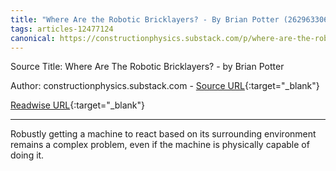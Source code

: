 ```yaml
---
title: "Where Are the Robotic Bricklayers? - By Brian Potter (262963306)"
tags: articles-12477124
canonical: https://constructionphysics.substack.com/p/where-are-the-robotic-bricklayers
---
```


Source Title: Where Are The Robotic Bricklayers? - by Brian Potter

Author: constructionphysics.substack.com - [Source URL](https://constructionphysics.substack.com/p/where-are-the-robotic-bricklayers){:target="_blank"}

[Readwise URL](https://readwise.io/open/262963306){:target="_blank"}

---

Robustly getting a machine to react based on its surrounding environment remains a complex problem, even if the machine is physically capable of doing it.
